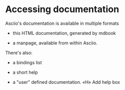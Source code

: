 # Accessing documentation

Asciio's documentation is available in multiple formats

- this HTML documentation, generated by mdbook

- a manpage, available from within Asciio.

There's also:

- a bindings list

- a short help 

- a "user" defined documentation. «H» Add help box



